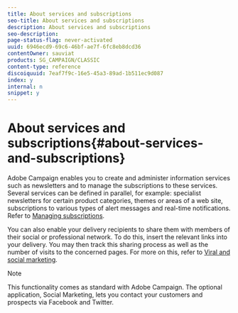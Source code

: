 ```yaml
---
title: About services and subscriptions
seo-title: About services and subscriptions
description: About services and subscriptions
seo-description: 
page-status-flag: never-activated
uuid: 6946ecd9-69c6-46bf-ae7f-6fc8eb8dcd36
contentOwner: sauviat
products: SG_CAMPAIGN/CLASSIC
content-type: reference
discoiquuid: 7eaf7f9c-16e5-45a3-89ad-1b511ec9d087
index: y
internal: n
snippet: y
---
```


# About services and subscriptions{#about-services-and-subscriptions}

Adobe Campaign enables you to create and administer information services such as newsletters and to manage the subscriptions to these services. Several services can be defined in parallel, for example: specialist newsletters for certain product categories, themes or areas of a web site, subscriptions to various types of alert messages and real-time notifications. Refer to [Managing subscriptions](../../delivery/using/managing-subscriptions.md).

You can also enable your delivery recipients to share them with members of their social or professional network. To do this, insert the relevant links into your delivery. You may then track this sharing process as well as the number of visits to the concerned pages. For more on this, refer to [Viral and social marketing](../../delivery/using/viral-and-social-marketing.md).

>[!NOTE]
>
>This functionality comes as standard with Adobe Campaign. The optional application, Social Marketing, lets you contact your customers and prospects via Facebook and Twitter.

